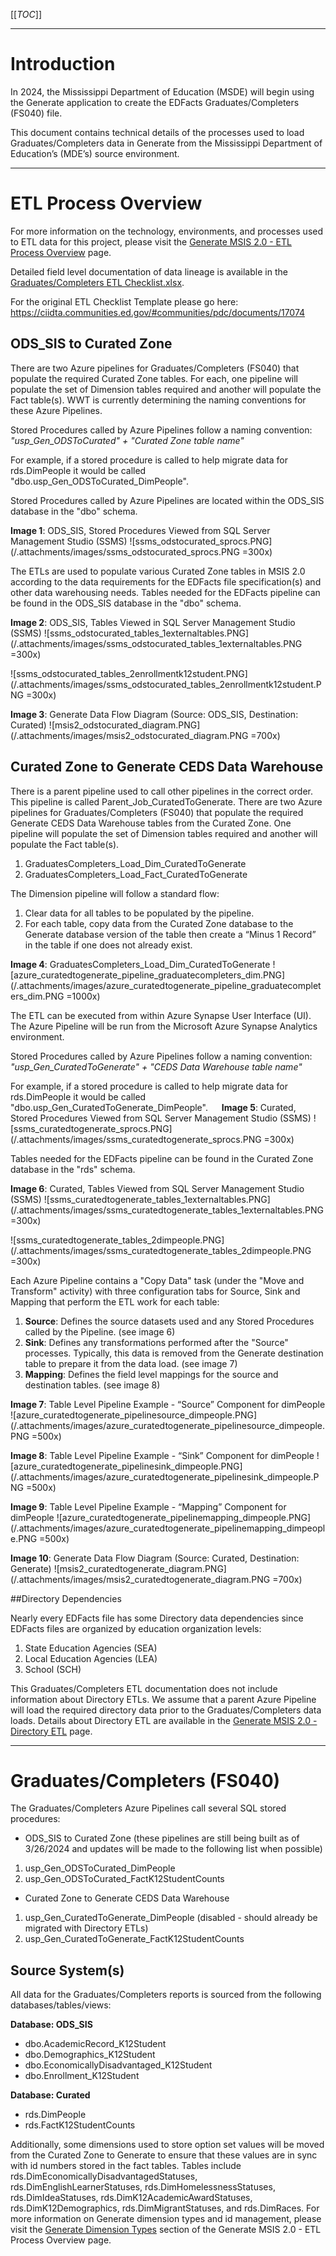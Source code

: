 [[_TOC_]]

---
# Introduction
In 2024, the Mississippi Department of Education (MSDE) will begin using the Generate application to create the EDFacts Graduates/Completers (FS040) file.

This document contains technical details of the processes used to load Graduates/Completers data in Generate from the Mississippi Department of Education’s (MDE’s) source environment.

---
# ETL Process Overview

For more information on the technology, environments, and processes used to ETL data for this project, please visit the [Generate MSIS 2.0 - ETL Process Overview](/Generate-MSIS-2.0-%2D-ETL-Process-Overview) page.

Detailed field level documentation of data lineage is available in the [Graduates/Completers ETL Checklist.xlsx](https://example.link.sharepoint).

For the original ETL Checklist Template please go here: 
https://ciidta.communities.ed.gov/#communities/pdc/documents/17074


## ODS_SIS to Curated Zone

There are two Azure pipelines for Graduates/Completers (FS040) that populate the required Curated Zone tables. For each, one pipeline will populate the set of Dimension tables required and another will populate the Fact table(s). WWT is currently determining the naming conventions for these Azure Pipelines.

Stored Procedures called by Azure Pipelines follow a naming convention:
_"usp_Gen_ODSToCurated" + "Curated Zone table name"_

For example, if a stored procedure is called to help migrate data for rds.DimPeople it would be called "dbo.usp_Gen_ODSToCurated_DimPeople".

Stored Procedures called by Azure Pipelines are located within the ODS_SIS database in the "dbo" schema.

**Image 1**: ODS_SIS, Stored Procedures Viewed from SQL Server Management Studio (SSMS)
![ssms_odstocurated_sprocs.PNG](/.attachments/images/ssms_odstocurated_sprocs.PNG =300x)

The ETLs are used to populate various Curated Zone tables in MSIS 2.0 according to the data requirements for the EDFacts file specification(s) and other data warehousing needs. Tables needed for the EDFacts pipeline can be found in the ODS_SIS database in the "dbo" schema.

**Image 2**: ODS_SIS, Tables Viewed in SQL Server Management Studio (SSMS)
![ssms_odstocurated_tables_1externaltables.PNG](/.attachments/images/ssms_odstocurated_tables_1externaltables.PNG =300x)

![ssms_odstocurated_tables_2enrollmentk12student.PNG](/.attachments/images/ssms_odstocurated_tables_2enrollmentk12student.PNG =300x)

**Image 3**: Generate Data Flow Diagram (Source: ODS_SIS, Destination: Curated)
![msis2_odstocurated_diagram.PNG](/.attachments/images/msis2_odstocurated_diagram.PNG =700x)

## Curated Zone to Generate CEDS Data Warehouse

There is a parent pipeline used to call other pipelines in the correct order. This pipeline is called Parent_Job_CuratedToGenerate. There are two Azure pipelines for Graduates/Completers (FS040) that populate the required Generate CEDS Data Warehouse tables from the Curated Zone. One pipeline will populate the set of Dimension tables required and another will populate the Fact table(s).

1. GraduatesCompleters_Load_Dim_CuratedToGenerate
1. GraduatesCompleters_Load_Fact_CuratedToGenerate

The Dimension pipeline will follow a standard flow: 
1. Clear data for all tables to be populated by the pipeline.
1. For each table, copy data from the Curated Zone database to the Generate database version of the table then create a “Minus 1 Record” in the table if one does not already exist. 

**Image 4**: GraduatesCompleters_Load_Dim_CuratedToGenerate
![azure_curatedtogenerate_pipeline_graduatecompleters_dim.PNG](/.attachments/images/azure_curatedtogenerate_pipeline_graduatecompleters_dim.PNG =1000x)

The ETL can be executed from within Azure Synapse User Interface (UI). The Azure Pipeline will be run from the Microsoft Azure Synapse Analytics environment.

Stored Procedures called by Azure Pipelines follow a naming convention:
_"usp_Gen_CuratedToGenerate" + "CEDS Data Warehouse table name"_

For example, if a stored procedure is called to help migrate data for rds.DimPeople it would be called "dbo.usp_Gen_CuratedToGenerate_DimPeople".
 
**Image 5**: Curated, Stored Procedures Viewed from SQL Server Management Studio (SSMS)
![ssms_curatedtogenerate_sprocs.PNG](/.attachments/images/ssms_curatedtogenerate_sprocs.PNG =300x)
 
Tables needed for the EDFacts pipeline can be found in the Curated Zone database in the "rds" schema.

**Image 6**: Curated, Tables Viewed from SQL Server Management Studio (SSMS)
![ssms_curatedtogenerate_tables_1externaltables.PNG](/.attachments/images/ssms_curatedtogenerate_tables_1externaltables.PNG =300x)

![ssms_curatedtogenerate_tables_2dimpeople.PNG](/.attachments/images/ssms_curatedtogenerate_tables_2dimpeople.PNG =300x)

Each Azure Pipeline contains a "Copy Data" task (under the "Move and Transform" activity) with three configuration tabs for Source, Sink and Mapping that perform the ETL work for each table:  
1. **Source**: Defines the source datasets used and any Stored Procedures called by the Pipeline. (see image 6)
1. **Sink**: Defines any transformations performed after the "Source" processes. Typically, this data is removed from the Generate destination table to prepare it from the data load. (see image 7)
1. **Mapping**: Defines the field level mappings for the source and destination tables. (see image 8)

**Image 7**: Table Level Pipeline Example - “Source” Component for dimPeople 
![azure_curatedtogenerate_pipelinesource_dimpeople.PNG](/.attachments/images/azure_curatedtogenerate_pipelinesource_dimpeople.PNG =500x)

**Image 8**: Table Level Pipeline Example - “Sink” Component for dimPeople 
![azure_curatedtogenerate_pipelinesink_dimpeople.PNG](/.attachments/images/azure_curatedtogenerate_pipelinesink_dimpeople.PNG =500x)
 
**Image 9**: Table Level Pipeline Example - “Mapping” Component for dimPeople 
![azure_curatedtogenerate_pipelinemapping_dimpeople.PNG](/.attachments/images/azure_curatedtogenerate_pipelinemapping_dimpeople.PNG =500x)

**Image 10**: Generate Data Flow Diagram (Source: Curated, Destination: Generate)
![msis2_curatedtogenerate_diagram.PNG](/.attachments/images/msis2_curatedtogenerate_diagram.PNG =700x)

##Directory Dependencies  

Nearly every EDFacts file has some Directory data dependencies since EDFacts files are organized by education organization levels: 
1. State Education Agencies (SEA)
1. Local Education Agencies (LEA)
1. School (SCH)

This Graduates/Completers ETL documentation does not include information about Directory ETLs. We assume that a parent Azure Pipeline will load the required directory data prior to the Graduates/Completers data loads. Details about Directory ETL are available in the [Generate MSIS 2.0 - Directory ETL](/Generate-MSIS-2.0-%2D-Directory-ETL) page.

---
# Graduates/Completers (FS040)

The Graduates/Completers Azure Pipelines call several SQL stored procedures:
- ODS_SIS to Curated Zone (these pipelines are still being built as of 3/26/2024 and updates will be made to the following list when possible)
1. usp_Gen_ODSToCurated_DimPeople
1. usp_Gen_ODSToCurated_FactK12StudentCounts
- Curated Zone to Generate CEDS Data Warehouse
1. usp_Gen_CuratedToGenerate_DimPeople (disabled - should already be migrated with Directory ETLs)
1. usp_Gen_CuratedToGenerate_FactK12StudentCounts

## Source System(s)
All data for the Graduates/Completers  reports is sourced from the following databases/tables/views:

**Database: ODS_SIS**
- dbo.AcademicRecord_K12Student
- dbo.Demographics_K12Student
- dbo.EconomicallyDisadvantaged_K12Student
- dbo.Enrollment_K12Student

**Database: Curated**
- rds.DimPeople
- rds.FactK12StudentCounts

Additionally, some dimensions used to store option set values will be moved from the Curated Zone to Generate to ensure that these values are in sync with id numbers stored in the fact tables. Tables include rds.DimEconomicallyDisadvantagedStatuses, rds.DimEnglishLearnerStatuses, rds.DimHomelessnessStatuses, rds.DimIdeaStatuses, rds.DimK12AcademicAwardStatuses, rds.DimK12Demographics, rds.DimMigrantStatuses, and rds.DimRaces. For more information on Generate dimension types and id management, please visit the [Generate Dimension Types](/Generate-MSIS-2.0-%2D-ETL-Process-Overview#generate-dimension-types) section of the Generate MSIS 2.0 - ETL Process Overview page.


